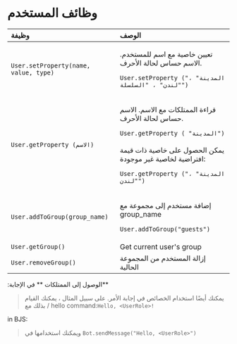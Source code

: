 # وظائف المستخدم

<table>
  <thead>
    <tr>
      <th style="text-align:left">وظيفة</th>
      <th style="text-align:left">الوصف</th>
    </tr>
  </thead>
  <tbody>
    <tr>
      <td style="text-align:left"><code>User.setProperty(name, value, type)</code>
      </td>
      <td style="text-align:left">
        <p>تعيين خاصية مع اسم للمستخدم.  الاسم حساس لحالة الأحرف.</p>
        <p></p>
        <p><code>User.setProperty ("المدينة" ، "لندن" ، "السلسلة")</code>
        </p>
      </td>
    </tr>
    <tr>
      <td style="text-align:left"><code>User.getProperty (الاسم)</code>
      </td>
      <td style="text-align:left">
        <p>قراءة الممتلكات مع الاسم.  الاسم حساس لحالة الأحرف.</p>
        <p></p>
        <p><code>User.getProperty ( "المدينة")</code>
          <br />
          <br />يمكن الحصول على خاصية ذات قيمة افتراضية لخاصية غير موجودة:</p>
        <p><code>User.getProperty ("المدينة" ، "لندن")</code>
        </p>
      </td>
    </tr>
    <tr>
      <td style="text-align:left"><code>User.addToGroup(group_name)</code>
      </td>
      <td style="text-align:left">
        <p>إضافة مستخدم إلى مجموعة مع group_name</p>
        <p></p>
        <p><code>User.addToGroup(&quot;guests&quot;)</code>
        </p>
      </td>
    </tr>
    <tr>
      <td style="text-align:left"><code>User.getGroup()</code>
      </td>
      <td style="text-align:left">Get current user&apos;s group</td>
    </tr>
    <tr>
      <td style="text-align:left"><code>User.removeGroup()</code>
      </td>
      <td style="text-align:left">إزالة المستخدم من المجموعة الحالية</td>
    </tr>
  </tbody>
</table>:الوصول إلى الممتلكات ** في الإجابة**

> يمكنك أيضًا استخدام الخصائص في إجابة الأمر.  على سبيل المثال ، يمكنك القيام بذلك مع
/ hello command:`Hello, <UserRole>!`

in BJS:

> ويمكنك استخدامها في
`Bot.sendMessage("Hello, <UserRole>")`

